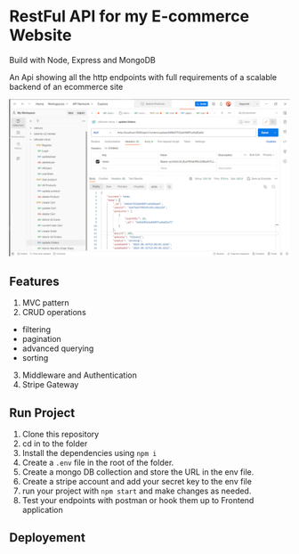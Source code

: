 # RestFul API for my E-commerce Website
Build with Node, Express and MongoDB

An Api showing all the http endpoints with full requirements of a  scalable backend of an ecommerce site

![httpendpoints](./assests/postman.png)

## Features
1. MVC pattern  
2. CRUD operations  
  - filtering  
  - pagination  
  - advanced querying  
  - sorting   
3. Middleware and Authentication  
4. Stripe Gateway  

## Run Project
1. Clone this repository
2. cd in to the folder
3. Install the dependencies using `npm i`
4. Create a `.env` file in the root of the folder.
5. Create a mongo DB collection and store the URL in the env file.
6. Create a stripe account and add your secret key to the env file
7. run your project with `npm start` and make changes as needed.
8. Test your endpoints with postman or hook them up to Frontend application

## Deployement

